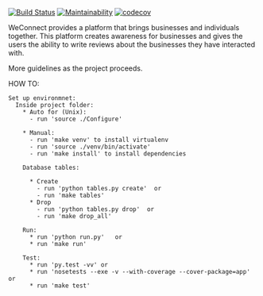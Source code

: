 [![Build Status](https://travis-ci.org/johnmutuma5/WeConnect.svg?branch=master)](https://travis-ci.org/johnmutuma5/WeConnect)
[![Maintainability](https://api.codeclimate.com/v1/badges/a99a88d28ad37a79dbf6/maintainability)](https://codeclimate.com/github/codeclimate/codeclimate/maintainability)
[![codecov](https://codecov.io/gh/johnmutuma5/WeConnect/branch/master/graph/badge.svg)](https://codecov.io/gh/johnmutuma5/WeConnect)




WeConnect provides a platform that brings businesses and individuals together.
This platform creates awareness for businesses and gives the users the ability to write reviews about the businesses they have interacted with.

More guidelines as the project proceeds.



HOW TO:

    Set up environmnet:
      Inside project folder:
        * Auto for (Unix):
          - run 'source ./Configure'

        * Manual:
          - run 'make venv' to install virtualenv
          - run 'source ./venv/bin/activate'
          - run 'make install' to install dependencies

        Database tables:

          * Create
            - run 'python tables.py create'  or
            - run 'make tables'
          * Drop
            - run 'python tables.py drop'  or
            - run 'make drop_all'

        Run:
          * run 'python run.py'   or
          * run 'make run'

        Test:
          * run 'py.test -vv' or
          * run 'nosetests --exe -v --with-coverage --cover-package=app'  or
          * run 'make test'
